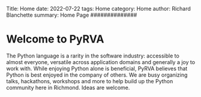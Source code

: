 Title: Home
date: 2022-07-22
tags: Home
category: Home
author: Richard Blanchette
summary: Home Page
##############

# Welcome to PyRVA

The Python language is a rarity in the software industry: accessible to almost everyone, versatile across application domains and generally a joy to work with. While enjoying Python alone is beneficial, PyRVA believes that Python is best enjoyed in the company of others. We are busy organizing talks, hackathons, workshops and more to help build up the Python community here in Richmond. Ideas are welcome.

